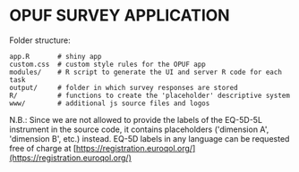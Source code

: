 # OPUF SURVEY APPLICATION

Folder structure:
    
    app.R       # shiny app 
    custom.css  # custom style rules for the OPUF app
    modules/    # R script to generate the UI and server R code for each task
    output/     # folder in which survey responses are stored
    R/          # functions to create the 'placeholder' descriptive system
    www/        # additional js source files and logos 
  

N.B.: Since we are not allowed to provide the labels of the EQ-5D-5L instrument in the source code, it contains placeholders ('dimension A', 'dimension B', etc.) instead. EQ-5D labels in any language can be requested free of charge at [https://registration.euroqol.org/](https://registration.euroqol.org/)

